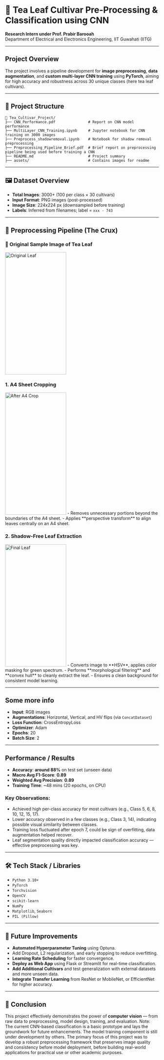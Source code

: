 # 🍃 Tea Leaf Cultivar Pre-Processing & Classification using CNN

**Research Intern under Prof. Prabir Barooah**  
Department of Electrical and Electronics Engineering, IIT Guwahati (IITG)

---

## Project Overview
The project involves a pipeline development for **image preprocessing**, **data augmentation**, and **custom multi-layer CNN training** using **PyTorch**, aiming for high accuracy and robustness across 30 unique classes (here tea leaf cultivars).

---

## 📁 Project Structure

```
📂 Tea_Cultivar_Project/
├── CNN_Performance.pdf               # Report on CNN model performance
├── MultiLayer_CNN_Training.ipynb     # Jupyter notebook for CNN training on 3000 images
├── Preprocess_shadowremoval.ipynb    # Notebook for shadow removal preprocessing
├── Preprocessing_Pipeline_Brief.pdf  # Brief report on preprocessing pipeline being used before training a CNN
├── README.md                         # Project summary
├── assets/                           # Contains images for readme

```

---

## 🖼️ Dataset Overview

- **Total Images**: 3000+ (100 per class × 30 cultivars)
- **Input Format**: PNG images (post-processed)
- **Image Size**: 224x224 px (downsampled before training)
- **Labels**: Inferred from filenames; label = `xxx - 743`

---

## 🧪 Preprocessing Pipeline (The Crux)

### 🔹 Original Sample Image of Tea Leaf
<img src="assets/original_leaf.jpg" alt="Original Leaf" width="200" height="400"/>

### 1. A4 Sheet Cropping
<img src="assets/after_a4_crop.jpg" alt="After A4 Crop" width="200" height="400"/>
- Removes unnecessary portions beyond the boundaries of the A4 sheet.
- Applies **perspective transform** to align leaves centrally on an A4 sheet.

### 2. Shadow-Free Leaf Extraction
<img src="assets/final_shadow_free_leaf.jpg" alt="Final Leaf" width="200" height="400"/>
- Converts image to **HSV**, applies color masking for green spectrum.
- Performs **morphological filtering** and **convex hull** to cleanly extract the leaf.
- Ensures a clean background for consistent model learning.

---

## Some more info

- **Input**: RGB images
- **Augmentations**: Horizontal, Vertical, and HV flips (via `ConcatDataset`)
- **Loss Function**: CrossEntropyLoss
- **Optimizer**: Adam
- **Epochs**: 20
- **Batch Size**: 2

---

## Performance / Results

- **Accuracy**: **around 88%** on test set (unseen data)
- **Macro Avg F1-Score**: **0.89**
- **Weighted Avg Precision**: **0.89**
- **Training Time**: ~48 mins (20 epochs, on CPU)

### Key Observations:
- Achieved high per-class accuracy for most cultivars (e.g., Class 5, 6, 8, 10, 12, 15, 17).
- Lower accuracy observed in a few classes (e.g., Class 3, 14), indicating possible visual similarity between classes.
- Training loss fluctuated after epoch 7, could be sign of overfitting, data augmentation helped recover.
- Leaf segmentation quality directly impacted classification accuracy — effective preprocessing was key.

---

## 🛠️ Tech Stack / Libraries

- `Python 3.10+`
- `PyTorch`
- `Torchvision`
- `OpenCV`
- `scikit-learn`
- `NumPy`
- `Matplotlib`, `Seaborn`
- `PIL (Pillow)`

---

## 📌 Future Improvements

-  **Automated Hyperparameter Tuning** using Optuna.
-  Add Dropout, L2 regularization, and early stopping to reduce overfitting.
-  **Learning Rate Scheduling** for faster convergence.
-  **Deploy as Web App** using Flask or Streamlit for real-time classification.
-  **Add Additional Cultivars** and test generalization with external datasets and more unseen data.
-  **Integrate Transfer Learning** from ResNet or MobileNet, or EfficientNet for higher accuracy.

---

## 🏁 Conclusion

This project effectively demonstrates the power of **computer vision** — from raw data to preprocessing, model design, training, and evaluation. 
Note: The current CNN-based classification is a basic prototype and lays the groundwork for future enhancements. The model training component is still under development by others. The primary focus of this project was to develop a robust preprocessing framework that preserves image quality and consistency before model deployment, before building real-world applications for practical use or other academic purposes.
